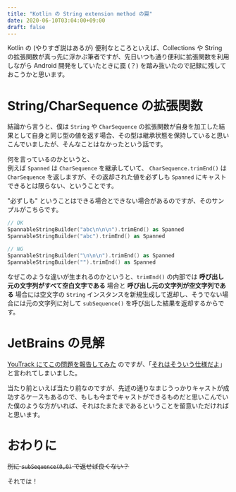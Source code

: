 ```yaml
---
title: "Kotlin の String extension method の罠"
date: 2020-06-10T03:04:00+09:00
draft: false
---
```


Kotlin の (やりすぎ説はあるが) 便利なところといえば、Collections や String の拡張関数が真っ先に浮かぶ筆者ですが、先日いつも通り便利に拡張関数を利用しながら Android 開発をしていたときに罠 (？) を踏み抜いたので記録に残しておこうかと思います。

# String/CharSequence の拡張関数

結論から言うと、僕は `String` や `CharSequence` の拡張関数が自身を加工した結果として自身と同じ型の値を返す場合、その型は継承状態を保持していると思いこんでいましたが、そんなことはなかったという話です。

何を言っているのかというと、  
例えば `Spanned` は `CharSequence` を継承していて、 `CharSequence.trimEnd()` は `CharSequence` を返しますが、その返却された値を必ずしも `Spanned` にキャストできるとは限らない、ということです。

"必ずしも" ということはできる場合とできない場合があるのですが、そのサンプルがこちらです。

```kotlin
// OK
SpannableStringBuilder("abc\n\n\n").trimEnd() as Spanned
SpannableStringBuilder("abc").trimEnd() as Spanned
```

```kotlin
// NG
SpannableStringBuilder("\n\n\n").trimEnd() as Spanned
SpannableStringBuilder("").trimEnd() as Spanned
```

なぜこのような違いが生まれるのかというと、`trimEnd()` の内部では **呼び出し元の文字列がすべて空白文字である** 場合と **呼び出し元の文字列が空文字列である** 場合には空文字の `String` インスタンスを新規生成して返却し、そうでない場合には元の文字列に対して `subSequence()` を呼び出した結果を返却するからです。

# JetBrains の見解

[YouTrack にてこの問題を報告してみた](https://youtrack.jetbrains.com/issue/KT-39370) のですが、「[それはそういう仕様だよ](https://youtrack.jetbrains.com/issue/KT-39370#focus=streamItem-27-4179513.0-0)」と言われてしまいました。

当たり前といえば当たり前なのですが、先述の通りなまじうっかりキャストが成功するケースもあるので、もしも今までキャストができるものだと思いこんでいた僕のような方がいれば、それはたまたまであるということを留意いただければと思います。

# おわりに

~~別に `subSequence(0,0)` で返せば良くない？~~

それでは！
